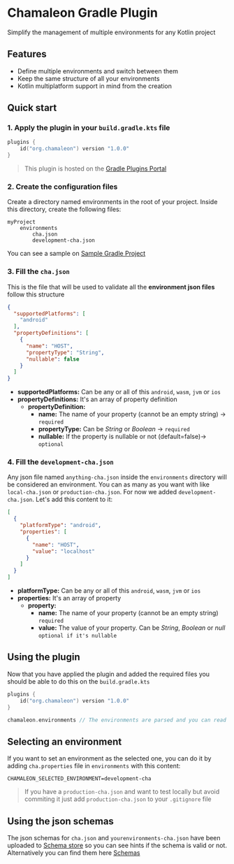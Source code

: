 # Chamaleon Gradle Plugin

Simplify the management of multiple environments for any Kotlin project

## Features

- Define multiple environments and switch between them
- Keep the same structure of all your environments
- Kotlin multiplatform support in mind from the creation

## Quick start

### 1. Apply the plugin in your `build.gradle.kts` file

```kotlin
plugins {
    id("org.chamaleon") version "1.0.0"
}
```

> This plugin is hosted on the [Gradle Plugins Portal](https://plugins.gradle.org/)

### 2. Create the configuration files

Create a directory named environments in the root of your project. Inside this directory, create the following files:

```text
myProject
    environments
        cha.json
        development-cha.json
```

You can see a sample on [Sample Gradle Project](../samples/gradle-project)

### 3. Fill the `cha.json`

This is the file that will be used to validate all the **environment json files** follow this structure

```json
{
  "supportedPlatforms": [
    "android"
  ],
  "propertyDefinitions": [
    {
      "name": "HOST",
      "propertyType": "String",
      "nullable": false
    }
  ]
}
```

- **supportedPlatforms:** Can be any or all of this `android`, `wasm`, `jvm` or `ios`
- **propertyDefinitions:** It's an array of property definition
    - **propertyDefinition:**
        - **name:** The name of your property (cannot be an empty string) -> `required`
        - **propertyType:** Can be *String* or *Boolean* -> `required`
        - **nullable:** If the property is nullable or not (default=false)-> `optional`

### 4. Fill the `development-cha.json`

Any json file named `anything-cha.json` inside the `environments` directory will be considered an environment.
You can as many as you want with like `local-cha.json` or `production-cha.json`. For now we added
`development-cha.json`. Let's add this content to it:

```json
[
  {
    "platformType": "android",
    "properties": [
      {
        "name": "HOST",
        "value": "localhost"
      }
    ]
  }
]
```

- **platformType:** Can be any or all of this `android`, `wasm`, `jvm` or `ios`
- **properties:** It's an array of property
    - **property:**
        - **name:** The name of your property (cannot be an empty string) `required`
        - **value:** The value of your property. Can be *String*, *Boolean* or *null* `optional if it's nullable`

## Using the plugin

Now that you have applied the plugin and added the required files you should be able to do this on the
`build.gradle.kts`

```kotlin
plugins {
    id("org.chamaleon") version "1.0.0"
}

chamaleon.environments // The environments are parsed and you can read the properties per environment and/or per platform
```

## Selecting an environment

If you want to set an environment as the selected one, you can do it by adding `cha.properties` file in
`environments` with this content:

```properties
CHAMALEON_SELECTED_ENVIRONMENT=development-cha
```

> If you have a `production-cha.json` and want to test locally but avoid commiting it just add 
> `production-cha.json` to your `.gitignore` file

## Using the json schemas
The json schemas for `cha.json` and `yourenvironments-cha.json` have been uploaded to 
[Schema store](https://www.schemastore.org/json/) so you can see hints if the schema is valid or not. Alternatively you
can find them here [Schemas](../schemas)